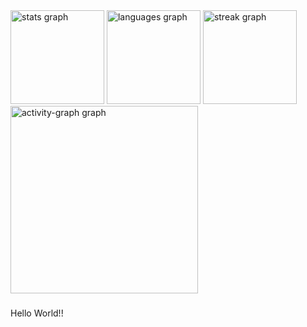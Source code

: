 <div align="left">
  <img src="https://github-readme-stats.vercel.app/api?username=pamelalmeidaa&hide_title=false&hide_rank=false&show_icons=true&include_all_commits=true&count_private=true&disable_animations=false&theme=synthwave&locale=en&hide_border=false&order=1" height="150" alt="stats graph"  />
  <img src="https://github-readme-stats.vercel.app/api/top-langs?username=pamelalmeidaa&locale=en&hide_title=true&layout=compact&card_width=320&langs_count=5&theme=synthwave&hide_border=false&order=2" height="150" alt="languages graph"  />
  <img src="https://streak-stats.demolab.com?user=pamelalmeidaa&locale=en&mode=daily&theme=synthwave&hide_border=false&border_radius=5&order=3" height="150" alt="streak graph"  />
  <img src="https://github-readme-activity-graph.vercel.app/graph?username=pamelalmeidaa&radius=16&theme=redical&area=true&order=5" height="300" alt="activity-graph graph"  />
</div>

###

<p align="left">Hello World!!</p>

###
